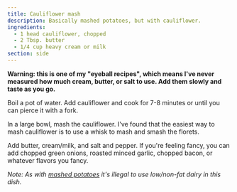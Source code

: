 ```yaml
---
title: Cauliflower mash
description: Basically mashed potatoes, but with cauliflower.
ingredients:
  - 1 head cauliflower, chopped
  - 2 Tbsp. butter
  - 1/4 cup heavy cream or milk
section: side
---
```


**Warning: this is one of my "eyeball recipes", which means I've never
measured how much cream, butter, or salt to use. Add them slowly and taste as
you go.**

Boil a pot of water. Add cauliflower and cook for 7-8 minutes or until you can
pierce it with a fork.

In a large bowl, mash the cauliflower. I've found that the easiest way to mash
cauliflower is to use a whisk to mash and smash the florets.

Add butter, cream/milk, and salt and pepper. If you're feeling fancy, you can add
chopped green onions, roasted minced garlic, chopped bacon, or whatever
flavors you fancy.

*Note: As with [mashed potatoes](/recipes/sides/mashed-potatoes) it's illegal to
use low/non-fat dairy in this dish.*